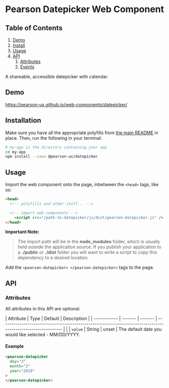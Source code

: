 
# Pearson Datepicker Web Component

## Table of Contents

1. [Demo](#demo)
2. [Install](#install)
3. [Usage](#usage)
4. [API](#api)
   1. [Attributes](#api-attributes)
   2. [Events](#api-events)

A shareable, accessible datepicker with calendar.

<a name="demo"></a>

## Demo

https://pearson-ux.github.io/web-components/datepicker/

<a name="install"></a>

## Installation

Make sure you have all the appropriate polyfills from [the main README](https://github.com/pearson-ux/web-components/blob/master/README.md) in place. Then, run the following in your terminal:

```bash
# my-app is the directory containing your app
cd my-app
npm install --save @pearson-ux/datepicker
```

<a name="usage"></a>

## Usage

Import the web component onto the page, inbetween the `<head>` tags, like so:

```html
<head>
  <!-- polyfills and other stuff... -->

  <!-- import web components -->
	<script src="/path-to-datepicker/js/dist/pearson-datepicker.js" />
</head>
```

**Important Note:**

> The import path will be in the **node_modules** folder, which is usually held outside the applicaiton source. If you publish your application to a **./public** or **./dist** folder you will want to write a script to copy this dependency to a desired location.

Add the `<pearson-datepicker> </pearson-datepicker>` tags to the page.

<a name="api"></a>

## API

<a name="api-attributes"></a>

### Attributes

All attributes in this API are optional.

| Attribute    | Type    | Default | Description                                                                                                  |
| ------------ | ------- | ------- | ------------------------------------------------------------------------------------------------------------ |                          |
| `value`       | String  | unset   | The default date you would like selected - MM/DD/YYYY.

<a name="api-attributes-example"></a>

#### Example

```html
<pearson-datepicker
  day="3"
  month="2"
  year="2019"
>
</pearson-datepicker>
```
